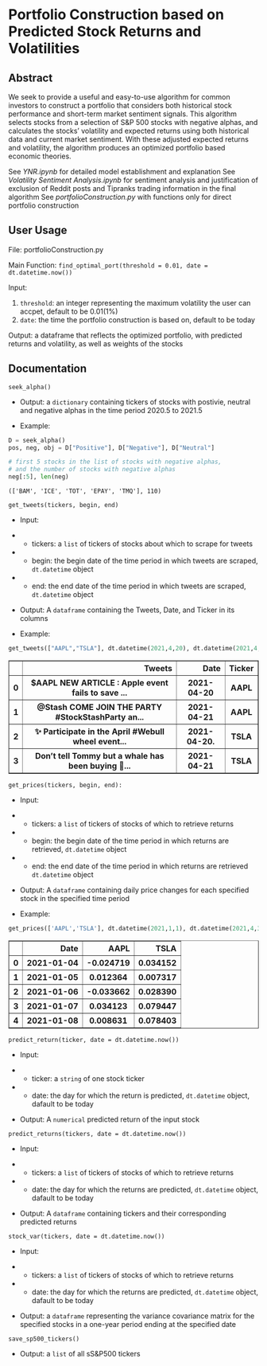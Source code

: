 # Portfolio Construction based on Predicted Stock Returns and Volatilities


## Abstract

We seek to provide a useful and easy-to-use algorithm for common investors to construct a portfolio that considers both historical stock performance and short-term market sentiment signals. This algorithm selects stocks from a selection of S&P 500 stocks with negative alphas, and calculates the stocks’ volatility and expected returns using both historical data and current market sentiment. With these adjusted expected returns and volatility, the algorithm produces an optimized portfolio based economic theories.

See *YNR.ipynb* for detailed model establishment and explanation
See *Volatility Sentiment Analysis.ipynb* for sentiment analysis and justification of exclusion of Reddit posts and Tipranks trading information in the final algorithm
See *portfolioConstruction.py* with functions only for direct portfolio construction


## User Usage

File:  portfolioConstruction.py

Main Function: `find_optimal_port(threshold = 0.01, date = dt.datetime.now())`

Input: 
1. `threshold`: an integer representing the maximum volatility the user can accpet, default to be 0.01(1%)
2. `date`: the time the portfolio construction is based on, default to be today

Output: a dataframe that reflects the optimized portfolio, with predicted returns and volatility, as well as weights of the stocks



## Documentation

`seek_alpha()`
- Output: a `dictionary` containing tickers of stocks with postivie, neutral and negative alphas in the time period 2020.5 to 2021.5

- Example: 
```python
D = seek_alpha()
pos, neg, obj = D["Positive"], D["Negative"], D["Neutral"]

# first 5 stocks in the list of stocks with negative alphas,
# and the number of stocks with negative alphas
neg[:5], len(neg)
```
```
(['BAM', 'ICE', 'TOT', 'EPAY', 'TMQ'], 110)
```


`get_tweets(tickers, begin, end)`
- Input:
- - tickers: a `list` of tickers of stocks about which to scrape for tweets
- - begin: the begin date of the time period in which tweets are scraped, `dt.datetime` object
- - end: the end date of the time period in which tweets are scraped, `dt.datetime` object

- Output:
A `dataframe` containing the Tweets, Date, and Ticker in its columns

- Example: 
```python
get_tweets(["AAPL","TSLA"], dt.datetime(2021,4,20), dt.datetime(2021,4,21))
```

<div>
<style scoped>
    .dataframe tbody tr th:only-of-type {
        vertical-align: middle;
    }

    .dataframe tbody tr th {
        vertical-align: top;
    }

    .dataframe thead th {
        text-align: right;
    }
</style>
<table border="1" class="dataframe">
  <thead>
    <tr style="text-align: right;">
      <th></th>
      <th>Tweets</th>
      <th>Date</th>
      <th>Ticker</th>
    </tr>
  </thead>
  <tbody>
    <tr>
      <th>0</th>
      <th>$AAPL NEW ARTICLE : Apple event fails to save ... </th>
      <th>2021-04-20</th>
      <th>AAPL</th>
    </tr>
    <tr>
      <th>1</th>
      <th>@Stash COME JOIN THE PARTY #StockStashParty an...</th>
      <th>2021-04-21</th>
      <th>AAPL</th>
    </tr>
    <tr>
      <th>2</th>
      <th>✨ Participate in the April #Webull wheel event...</th>
      <th>2021-04-20.</th>
      <th>TSLA</th>
    </tr>
    <tr>
      <th>3</th>
      <th>Don’t tell Tommy but a whale has been buying 🐳...</th>
      <th>2021-04-21</th>
      <th>TSLA</th>
    </tr>
  </tbody>
</table>
</div>


`get_prices(tickers, begin, end):`
- Input:
- - tickers: a `list` of tickers of stocks of which to retrieve returns
- - begin: the begin date of the time period in which returns are retrieved, `dt.datetime` object
- - end: the end date of the time period in which returns are retrieved `dt.datetime` object

- Output:
A `dataframe` containing daily price changes for each specified stock in the specified time period


- Example: 
```python
get_prices(['AAPL','TSLA'], dt.datetime(2021,1,1), dt.datetime(2021,4,30))
```

<div>
<style scoped>
    .dataframe tbody tr th:only-of-type {
        vertical-align: middle;
    }

    .dataframe tbody tr th {
        vertical-align: top;
    }

    .dataframe thead th {
        text-align: right;
    }
</style>
<table border="1" class="dataframe">
  <thead>
    <tr style="text-align: right;">
      <th></th>
      <th>Date</th>
      <th>AAPL</th>
      <th>TSLA</th>
    </tr>
  </thead>
  <tbody>
    <tr>
      <th>0</th>
      <th>2021-01-04</th>
      <th>-0.024719</th>
      <th>0.034152</th>
    </tr>
    <tr>
      <th>1</th>
      <th>2021-01-05</th>
      <th>0.012364</th>
      <th>0.007317</th>
    </tr>
    <tr>
      <th>2</th>
      <th>2021-01-06</th>
      <th>-0.033662</th>
      <th>0.028390</th>
    </tr>
    <tr>
      <th>3</th>
      <th>2021-01-07</th>
      <th>0.034123</th>
      <th>0.079447</th>
    </tr>
    <tr>
      <th>4</th>
      <th>2021-01-08</th>
      <th>0.008631</th>
      <th>0.078403</th>
    </tr>
  </tbody>
</table>
</div>


`predict_return(ticker, date = dt.datetime.now())`
- Input:
- - ticker: a `string` of one stock ticker
- - date: the day for which the return is predicted, `dt.datetime` object, dafault to be today

- Output:
A `numerical` predicted return of the input stock


`predict_returns(tickers, date = dt.datetime.now())`
- Input:
- - tickers: a `list` of tickers of stocks of which to retrieve returns
- - date: the day for which the returns are predicted, `dt.datetime` object, dafault to be today

- Output:
A `dataframe` containing tickers and their corresponding predicted returns


`stock_var(tickers, date = dt.datetime.now())`
- Input:
- - tickers: a `list` of tickers of stocks of which to retrieve returns
- - date: the day for which the returns are predicted, `dt.datetime` object, dafault to be today

- Output: a `dataframe` representing the variance covariance matrix for the specified stocks in a one-year period ending at the specified date


`save_sp500_tickers()`
- Output: a `list` of all sS&P500 tickers

